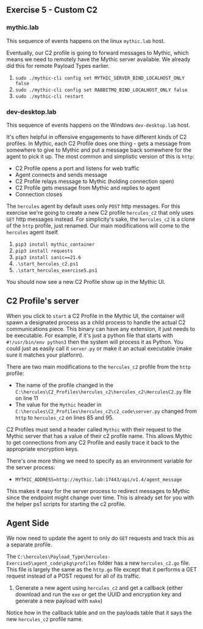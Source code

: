 ## Exercise 5 - Custom C2

### mythic.lab
This sequence of events happens on the linux `mythic.lab` host.

Eventually, our C2 profile is going to forward messages to Mythic, which means we need to remotely have the Mythic server available. 
We already did this for remote Payload Types earlier.

1. `sudo ./mythic-cli config set MYTHIC_SERVER_BIND_LOCALHOST_ONLY false`
2. `sudo ./mythic-cli config set RABBITMQ_BIND_LOCALHOST_ONLY false`
3. `sudo ./mythic-cli restart`

### dev-desktop.lab
This sequence of events happens on the Windows `dev-desktop.lab` host.

It's often helpful in offensive engagements to have different kinds of C2 profiles. 
In Mythic, each C2 Profile does one thing - gets a message from somewhere to give to Mythic and put a message back somewhere for the agent to pick it up. 
The most common and simplistic version of this is `http`:

* C2 Profile opens a port and listens for web traffic
* Agent connects and sends message
* C2 Profile relays message to Mythic (holding connection open)
* C2 Profile gets message from Mythic and replies to agent
* Connection closes

The `hercules` agent by default uses only `POST` http messages. 
For this exercise we're going to create a new C2 profile `hercules_c2` that only uses `GET` http messages instead. 
For simplicity's sake, the `hercules_c2` is a clone of the `http` profile, just renamed. Our main modifications will come to the `hercules` agent itself.

1. `pip3 install mythic_container`
2. `pip3 install requests`
3. `pip3 install sanic==21.6`
4. `.\start_hercules_c2.ps1`
5. `.\start_hercules_exercise5.ps1`

You should now see a new C2 Profile show up in the Mythic UI.

## C2 Profile's server

When you click to `start` a C2 Profile in the Mythic UI, the container will spawn a designated process as a child process to handle the actual C2 communications piece. 
This binary can have any extension, it just needs to be executable. 
For example, if it's just a python file that starts with `#!/usr/bin/env python3` then the system will process it as Python. 
You could just as easily call it `server.py` or make it an actual executable (make sure it matches your platform).

There are two main modifications to the `hercules_c2` profile from the `http` profile:
* The name of the profile changed in the `C:\hercules\C2_Profiles\hercules_c2\hercules_c2\HerculesC2.py` file on line 11
* The value for the `Mythic` header in `C:\hercules\C2_Profiles\hercules_c2\c2_code\server.py` changed from `http` to `hercules_c2` on lines 85 and 95.

C2 Profiles must send a header called `Mythic` with their request to the Mythic server that has a value of their c2 profile name. 
This allows Mythic to get connections from any C2 Profile and easily trace it back to the appropriate encryption keys.

There's one more thing we need to specify as an environment variable for the server process:

* `MYTHIC_ADDRESS=http://mythic.lab:17443/api/v1.4/agent_message`

This makes it easy for the server process to redirect messages to Mythic since the endpoint might change over time. 
This is already set for you with the helper ps1 scripts for starting the c2 profile.

## Agent Side

We now need to update the agent to only do `GET` requests and track this as a separate profile.

The `C:\hercules\Payload_Type\hercules-Exercise5\agent_code\pkg\profiles` folder has a new `hercules_c2.go` file. 
This file is largely the same as the `http.go` file except that it performs a GET request instead of a POST request for all of its traffic.

1. Generate a new agent using `hercules_c2` and get a callback (either download and run the `exe` or get the UUID and encryption key and generate a new payload with `make`)

Notice how in the callback table and on the payloads table that it says the new `hercules_c2` profile name.